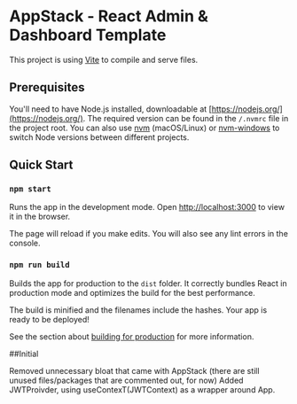 # AppStack - React Admin & Dashboard Template

This project is using [Vite](https://vitejs.dev/) to compile and serve files.

## Prerequisites

You'll need to have Node.js installed, downloadable at [https://nodejs.org/](https://nodejs.org/). The required version can be found in the `/.nvmrc` file in the project root. You can also use [nvm](https://github.com/creationix/nvm#installation) (macOS/Linux) or [nvm-windows](https://github.com/coreybutler/nvm-windows#node-version-manager-nvm-for-windows) to switch Node versions between different projects.

## Quick Start

### `npm start`

Runs the app in the development mode.
Open [http://localhost:3000](http://localhost:3000) to view it in the browser.

The page will reload if you make edits.
You will also see any lint errors in the console.

### `npm run build`

Builds the app for production to the `dist` folder.
It correctly bundles React in production mode and optimizes the build for the best performance.

The build is minified and the filenames include the hashes.
Your app is ready to be deployed!

See the section about [building for production](https://vitejs.dev/guide/build.html) for more information.

##Initial

Removed unnecessary bloat that came with AppStack (there are still unused files/packages that are commented out, for now)
Added JWTProivder, using useContexT(JWTContext) as a wrapper around App. 

